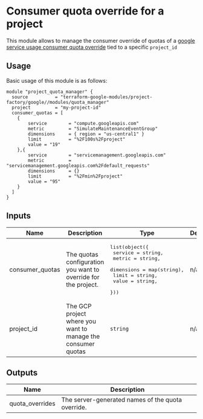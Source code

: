 # Consumer quota override for a project

This module allows to manage the consumer override of quotas of a [google service usage consumer quota override](https://www.terraform.io/docs/providers/google/r/service_usage_consumer_quota_override.html) tied to a specific `project_id`

## Usage

Basic usage of this module is as follows:

```hcl
module "project_quota_manager" {
  source          = "terraform-google-modules/project-factory/google//modules/quota_manager"
  project         = "my-project-id"
  consumer_quotas = [
    {
        service        = "compute.googleapis.com"
        metric         = "SimulateMaintenanceEventGroup"
        dimensions     = { region = "us-central1" }
        limit          = "%2F100s%2Fproject"
        value = "19"
    },{
        service        = "servicemanagement.googleapis.com"
        metric         = "servicemanagement.googleapis.com%2Fdefault_requests"
        dimensions     = {}
        limit          = "%2Fmin%2Fproject"
        value = "95"
    }
  ]
}
```

<!-- BEGINNING OF PRE-COMMIT-TERRAFORM DOCS HOOK -->
## Inputs

| Name | Description | Type | Default | Required |
|------|-------------|------|---------|:--------:|
| consumer\_quotas | The quotas configuration you want to override for the project. | <pre>list(object({<br>    service    = string,<br>    metric     = string,<br>    dimensions = map(string),<br>    limit      = string,<br>    value      = string,<br>  }))</pre> | n/a | yes |
| project\_id | The GCP project where you want to manage the consumer quotas | `string` | n/a | yes |

## Outputs

| Name | Description |
|------|-------------|
| quota\_overrides | The server-generated names of the quota override. |

<!-- END OF PRE-COMMIT-TERRAFORM DOCS HOOK -->
